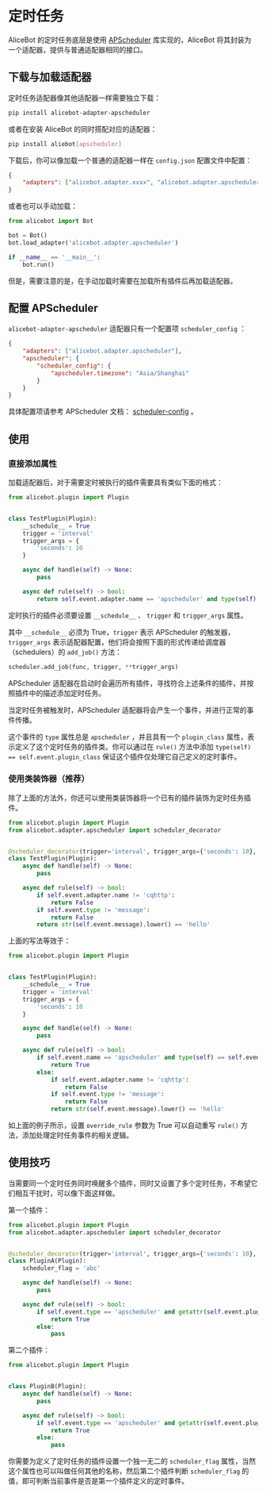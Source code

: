 # 定时任务

AliceBot 的定时任务底层是使用 [APScheduler](https://apscheduler.readthedocs.io/) 库实现的，AliceBot 将其封装为一个适配器，提供与普通适配器相同的接口。

## 下载与加载适配器

定时任务适配器像其他适配器一样需要独立下载：

```sh
pip install alicebot-adapter-apscheduler
```

或者在安装 AliceBot 的同时搭配对应的适配器：

```sh
pip install aliebot[apscheduler]
```

下载后，你可以像加载一个普通的适配器一样在 `config.json` 配置文件中配置：

```json
{
    "adapters": ["alicebot.adapter.xxxx", "alicebot.adapter.apscheduler"]
}
```

或者也可以手动加载：

```python
from alicebot import Bot

bot = Bot()
bot.load_adapter('alicebot.adapter.apscheduler')

if __name__ == '__main__':
    bot.run()

```

但是，需要注意的是，在手动加载时需要在加载所有插件后再加载适配器。

## 配置 APScheduler

`alicebot-adapter-apscheduler` 适配器只有一个配置项 `scheduler_config` ：

```json
{
    "adapters": ["alicebot.adapter.apscheduler"],
    "apscheduler": {
        "scheduler_config": {
            "apscheduler.timezone": "Asia/Shanghai"
        }
    }
}
```

具体配置项请参考 APScheduler 文档： [scheduler-config](https://apscheduler.readthedocs.io/en/latest/userguide.html#scheduler-config) 。

## 使用

### 直接添加属性

加载适配器后，对于需要定时被执行的插件需要具有类似下面的格式：

```python
from alicebot.plugin import Plugin


class TestPlugin(Plugin):
    __schedule__ = True
    trigger = 'interval'
    trigger_args = {
        'seconds': 10
    }

    async def handle(self) -> None:
        pass

    async def rule(self) -> bool:
        return self.event.adapter.name == 'apscheduler' and type(self) == self.event.plugin_class

```

定时执行的插件必须要设置 `__schedule__` 、 `trigger` 和 `trigger_args` 属性。

其中 `__schedule__` 必须为 True，`trigger` 表示 APScheduler 的触发器， `trigger_args` 表示适配器配置，他们将会按照下面的形式传递给调度器（schedulers）的 `add_job()` 方法：

```python
scheduler.add_job(func, trigger, **trigger_args)
```

APScheduler 适配器在启动时会遍历所有插件，寻找符合上述条件的插件，并按照插件中的描述添加定时任务。

当定时任务被触发时，APScheduler 适配器将会产生一个事件，并进行正常的事件传播。

这个事件的 `type` 属性总是 `apscheduler` ，并且具有一个 `plugin_class` 属性，表示定义了这个定时任务的插件类。你可以通过在 `rule()` 方法中添加 `type(self) == self.event.plugin_class` 保证这个插件仅处理它自己定义的定时事件。

### 使用类装饰器（推荐）

除了上面的方法外，你还可以使用类装饰器将一个已有的插件装饰为定时任务插件。

```python
from alicebot.plugin import Plugin
from alicebot.adapter.apscheduler import scheduler_decorator


@scheduler_decorator(trigger='interval', trigger_args={'seconds': 10}, override_rule=True)
class TestPlugin(Plugin):
    async def handle(self) -> None:
        pass

    async def rule(self) -> bool:
        if self.event.adapter.name != 'cqhttp':
            return False
        if self.event.type != 'message':
            return False
        return str(self.event.message).lower() == 'hello'

```

上面的写法等效于：

```python
from alicebot.plugin import Plugin


class TestPlugin(Plugin):
    __schedule__ = True
    trigger = 'interval'
    trigger_args = {
        'seconds': 10
    }

    async def handle(self) -> None:
        pass

    async def rule(self) -> bool:
        if self.event.name == 'apscheduler' and type(self) == self.event.plugin_class:
            return True
        else:
            if self.event.adapter.name != 'cqhttp':
                return False
            if self.event.type != 'message':
                return False
            return str(self.event.message).lower() == 'hello'

```

如上面的例子所示，设置 `override_rule` 参数为 True 可以自动重写 `rule()` 方法，添加处理定时任务事件的相关逻辑。

## 使用技巧

当需要同一个定时任务同时唤醒多个插件，同时又设置了多个定时任务，不希望它们相互干扰时，可以像下面这样做。

第一个插件：

```python
from alicebot.plugin import Plugin
from alicebot.adapter.apscheduler import scheduler_decorator


@scheduler_decorator(trigger='interval', trigger_args={'seconds': 10}, override_rule=False)
class PluginA(Plugin):
    scheduler_flag = 'abc'

    async def handle(self) -> None:
        pass

    async def rule(self) -> bool:
        if self.event.type == 'apscheduler' and getattr(self.event.plugin_class, 'scheduler_flag', '') == 'abc':
            return True
        else:
            pass

```

第二个插件：

```python
from alicebot.plugin import Plugin


class PluginB(Plugin):
    async def handle(self) -> None:
        pass

    async def rule(self) -> bool:
        if self.event.type == 'apscheduler' and getattr(self.event.plugin_class, 'scheduler_flag', '') == 'abc':
            return True
        else:
            pass

```

你需要为定义了定时任务的插件设置一个独一无二的 `scheduler_flag` 属性，当然这个属性也可以叫做任何其他的名称，然后第二个插件判断 `scheduler_flag` 的值，即可判断当前事件是否是第一个插件定义的定时事件。
